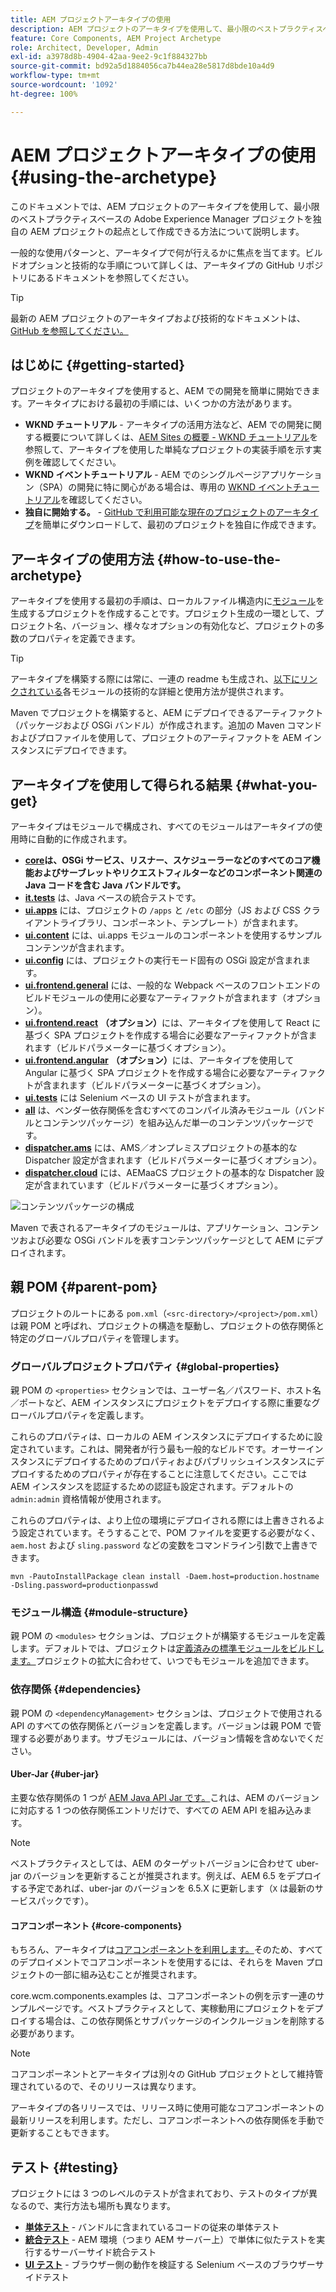 ```yaml
---
title: AEM プロジェクトアーキタイプの使用
description: AEM プロジェクトのアーキタイプを使用して、最小限のベストプラクティスベースの Adobe Experience Manager プロジェクトを独自の AEM プロジェクトの起点として作成する方法について説明します。
feature: Core Components, AEM Project Archetype
role: Architect, Developer, Admin
exl-id: a3978d8b-4904-42aa-9ee2-9c1f884327bb
source-git-commit: bd92a5d1884056ca7b44ea28e5817d8bde10a4d9
workflow-type: tm+mt
source-wordcount: '1092'
ht-degree: 100%

---
```



# AEM プロジェクトアーキタイプの使用 {#using-the-archetype}

このドキュメントでは、AEM プロジェクトのアーキタイプを使用して、最小限のベストプラクティスベースの Adobe Experience Manager プロジェクトを独自の AEM プロジェクトの起点として作成できる方法について説明します。

一般的な使用パターンと、アーキタイプで何が行えるかに焦点を当てます。ビルドオプションと技術的な手順について詳しくは、アーキタイプの GitHub リポジトリにあるドキュメントを参照してください。

>[!TIP]
>
>最新の AEM プロジェクトのアーキタイプおよび技術的なドキュメントは、[GitHub を参照してください。](https://github.com/adobe/aem-project-archetype)

## はじめに {#getting-started}

プロジェクトのアーキタイプを使用すると、AEM での開発を簡単に開始できます。アーキタイプにおける最初の手順には、いくつかの方法があります。

* **WKND チュートリアル** - アーキタイプの活用方法など、AEM での開発に関する概要について詳しくは、[AEM Sites の概要 - WKND チュートリアル](https://experienceleague.adobe.com/docs/experience-manager-learn/getting-started-wknd-tutorial-develop/overview.html?lang=ja)を参照して、アーキタイプを使用した単純なプロジェクトの実装手順を示す実例を確認してください。
* **WKND イベントチュートリアル** - AEM でのシングルページアプリケーション（SPA）の開発に特に関心がある場合は、専用の [WKND イベントチュートリアル](https://experienceleague.adobe.com/docs/experience-manager-learn/sites/spa-editor/spa-editor-framework-feature-video-use.html?lang=ja)を確認してください。
* **独自に開始する。** - [GitHub で利用可能な現在のプロジェクトのアーキタイプ](https://github.com/adobe/aem-project-archetype)を簡単にダウンロードして、最初のプロジェクトを独自に作成できます。

## アーキタイプの使用方法 {#how-to-use-the-archetype}

アーキタイプを使用する最初の手順は、ローカルファイル構造内に[モジュール](#what-you-get)を生成するプロジェクトを作成することです。プロジェクト生成の一環として、プロジェクト名、バージョン、様々なオプションの有効化など、プロジェクトの多数のプロパティを定義できます。

>[!TIP]
>
>アーキタイプを構築する際には常に、一連の readme も生成され、[以下にリンクされている](#what-you-get)各モジュールの技術的な詳細と使用方法が提供されます。

Maven でプロジェクトを構築すると、AEM にデプロイできるアーティファクト（パッケージおよび OSGi バンドル）が作成されます。追加の Maven コマンドおよびプロファイルを使用して、プロジェクトのアーティファクトを AEM インスタンスにデプロイできます。

## アーキタイプを使用して得られる結果 {#what-you-get}

アーキタイプはモジュールで構成され、すべてのモジュールはアーキタイプの使用時に自動的に作成されます。

* **[core](https://github.com/adobe/aem-project-archetype/tree/develop/src/main/archetype/core)は、OSGi サービス、リスナー、スケジューラーなどのすべてのコア機能およびサーブレットやリクエストフィルターなどのコンポーネント関連の Java コードを含む Java バンドルです。**
* **[it.tests](https://github.com/adobe/aem-project-archetype/tree/develop/src/main/archetype/it.tests)** は、Java ベースの統合テストです。
* **[ui.apps](https://github.com/adobe/aem-project-archetype/tree/develop/src/main/archetype/ui.apps)** には、プロジェクトの `/apps` と `/etc` の部分（JS および CSS クライアントライブラリ、コンポーネント、テンプレート）が含まれます。
* **[ui.content](https://github.com/adobe/aem-project-archetype/tree/develop/src/main/archetype/ui.content)** には、ui.apps モジュールのコンポーネントを使用するサンプルコンテンツが含まれます。
* **[ui.config](https://github.com/adobe/aem-project-archetype/tree/develop/src/main/archetype/ui.config)** には、プロジェクトの実行モード固有の OSGi 設定が含まれます。
* **[ui.frontend.general](https://github.com/adobe/aem-project-archetype/tree/develop/src/main/archetype/ui.frontend.general)** には、一般的な Webpack ベースのフロントエンドのビルドモジュールの使用に必要なアーティファクトが含まれます（オプション）。
* **[ui.frontend.react](https://github.com/adobe/aem-project-archetype/tree/develop/src/main/archetype/ui.frontend.react)** **（オプション）**&#x200B;には、アーキタイプを使用して React に基づく SPA プロジェクトを作成する場合に必要なアーティファクトが含まれます（ビルドパラメーターに基づくオプション）。
* **[ui.frontend.angular](https://github.com/adobe/aem-project-archetype/tree/develop/src/main/archetype/ui.frontend.angular)** **（オプション）**&#x200B;には、アーキタイプを使用して Angular に基づく SPA プロジェクトを作成する場合に必要なアーティファクトが含まれます（ビルドパラメーターに基づくオプション）。
* **[ui.tests](https://github.com/adobe/aem-project-archetype/tree/develop/src/main/archetype/ui.tests)** には Selenium ベースの UI テストが含まれます。
* **[all](https://github.com/adobe/aem-project-archetype/tree/develop/src/main/archetype/all)** は、ベンダー依存関係を含むすべてのコンパイル済みモジュール（バンドルとコンテンツパッケージ）を組み込んだ単一のコンテンツパッケージです。
* **[dispatcher.ams](https://github.com/adobe/aem-project-archetype/tree/develop/src/main/archetype/dispatcher.ams)** には、AMS／オンプレミスプロジェクトの基本的な Dispatcher 設定が含まれます（ビルドパラメーターに基づくオプション）。
* **[dispatcher.cloud](https://github.com/adobe/aem-project-archetype/tree/develop/src/main/archetype/dispatcher.cloud)** には、AEMaaCS プロジェクトの基本的な Dispatcher 設定が含まれています（ビルドパラメーターに基づくオプション）。

![コンテンツパッケージの構成](/help/assets/content-package-organization.png)

Maven で表されるアーキタイプのモジュールは、アプリケーション、コンテンツおよび必要な OSGi バンドルを表すコンテンツパッケージとして AEM にデプロイされます。

## 親 POM {#parent-pom}

プロジェクトのルートにある `pom.xml`（`<src-directory>/<project>/pom.xml`）は親 POM と呼ばれ、プロジェクトの構造を駆動し、プロジェクトの依存関係と特定のグローバルプロパティを管理します。

### グローバルプロジェクトプロパティ {#global-properties}

親 POM の `<properties>` セクションでは、ユーザー名／パスワード、ホスト名／ポートなど、AEM インスタンスにプロジェクトをデプロイする際に重要なグローバルプロパティを定義します。

これらのプロパティは、ローカルの AEM インスタンスにデプロイするために設定されています。これは、開発者が行う最も一般的なビルドです。オーサーインスタンスにデプロイするためのプロパティおよびパブリッシュインスタンスにデプロイするためのプロパティが存在することに注意してください。ここでは AEM インスタンスを認証するための認証も設定されます。デフォルトの `admin:admin` 資格情報が使用されます。

これらのプロパティは、より上位の環境にデプロイされる際には上書きされるよう設定されています。そうすることで、POM ファイルを変更する必要がなく、`aem.host` および `sling.password` などの変数をコマンドライン引数で上書きできます。

```shell
mvn -PautoInstallPackage clean install -Daem.host=production.hostname -Dsling.password=productionpasswd
```

### モジュール構造 {#module-structure}

親 POM の `<modules>` セクションは、プロジェクトが構築するモジュールを定義します。デフォルトでは、プロジェクトは[定義済みの標準モジュールをビルドします。](#what-you-get)プロジェクトの拡大に合わせて、いつでもモジュールを追加できます。

### 依存関係 {#dependencies}

親 POM の `<dependencyManagement>` セクションは、プロジェクトで使用される API のすべての依存関係とバージョンを定義します。バージョンは親 POM で管理する必要があります。サブモジュールには、バージョン情報を含めないでください。

#### Uber-Jar {#uber-jar}

主要な依存関係の 1 つが [AEM Java API Jar です。](https://experienceleague.adobe.com/docs/experience-manager-cloud-service/implementing/developing/aem-as-a-cloud-service-sdk.html?lang=ja)これは、AEM のバージョンに対応する 1 つの依存関係エントリだけで、すべての AEM API を組み込みます。

>[!NOTE]
>
>ベストプラクティスとしては、AEM のターゲットバージョンに合わせて uber-jar のバージョンを更新することが推奨されます。例えば、AEM 6.5 をデプロイする予定であれば、uber-jar のバージョンを 6.5.X に更新します（`X` は最新のサービスパックです）。

#### コアコンポーネント {#core-components}

もちろん、アーキタイプは[コアコンポーネントを利用します。](/help/introduction.md)そのため、すべてのデプロイメントでコアコンポーネントを使用するには、それらを Maven プロジェクトの一部に組み込むことが推奨されます。

core.wcm.components.examples は、コアコンポーネントの例を示す一連のサンプルページです。ベストプラクティスとして、実稼動用にプロジェクトをデプロイする場合は、この依存関係とサブパッケージのインクルージョンを削除する必要があります。

>[!NOTE]
>
>コアコンポーネントとアーキタイプは別々の GitHub プロジェクトとして維持管理されているので、そのリリースは異なります。
>
>アーキタイプの各リリースでは、リリース時に使用可能なコアコンポーネントの最新リリースを利用します。ただし、コアコンポーネントへの依存関係を手動で更新することもできます。

## テスト {#testing}

プロジェクトには 3 つのレベルのテストが含まれており、テストのタイプが異なるので、実行方法も場所も異なります。

* **[単体テスト](https://github.com/adobe/aem-project-archetype/tree/develop/src/main/archetype/core)** - バンドルに含まれているコードの従来の単体テスト
* **[統合テスト](https://github.com/adobe/aem-project-archetype/tree/develop/src/main/archetype/it.tests)** - AEM 環境（つまり AEM サーバー上）で単体に似たテストを実行するサーバーサイド統合テスト
* **[UI テスト](https://github.com/adobe/aem-project-archetype/tree/develop/src/main/archetype/ui.tests)** - ブラウザー側の動作を検証する Selenium ベースのブラウザーサイドテスト
